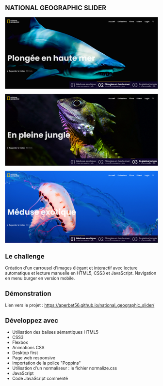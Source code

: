 ## NATIONAL GEOGRAPHIC SLIDER

![Design preview for the project](./img/banner-1.png)

![Design preview for the project](./img/banner-2.png)

![Design preview for the project](./img/banner-3.png)

## Le challenge

Création d'un carrousel d'images élégant et interactif avec lecture automatique et lecture manuelle en HTML5, CSS3 et JavaScript. Navigation en menu burger en version mobile.

## Démonstration

Lien vers le projet : https://aperbet56.github.io/national_geographic_slider/

## Développez avec

- Utilisation des balises sémantiques HTML5
- CSS3
- Flexbox
- Animations CSS
- Desktop first
- Page web responsive
- Importation de la police "Poppins"
- Utilisation d'un normaliseur : le fichier normalize.css
- JavaScript
- Code JavaScript commenté
